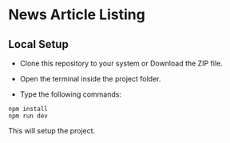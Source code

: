 # News Article Listing

## Local Setup

- Clone this repository to your system or Download the ZIP file.

- Open the terminal inside the project folder.

- Type the following commands:

```
npm install
npm run dev
```

This will setup the project.